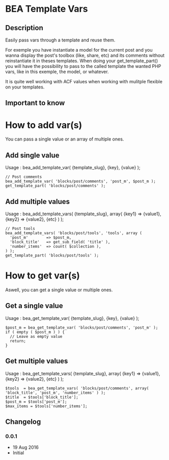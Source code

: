 # BEA Template Vars #

## Description ##

Easily pass vars through a template and reuse them.

For exemple you have instantiate a model for the current post and you wanna display the post's toolbox (like, share, etc) and its comments without reinstantiate it in theses templates. When doing your get_template_part() you will have the possibility to pass to the called template the wanted PHP vars, like in this exemple, the model, or whatever.

It is quite well working with ACF values when working with mulitple flexible on your templates.

## Important to know ##

# How to add var(s)
You can pass a single value or an array of multiple ones.

## Add single value

Usage :  bea_add_template_var( {template_slug}, {key}, {value} );

```
// Post comments
bea_add_template_var( 'blocks/post/comments', 'post_m', $post_m );
get_template_part( 'blocks/post/comments' );
```

## Add multiple values

Usage : bea_add_template_vars( {template_slug}, array( {key1} => {value1}, {key2} => {value2}, {etc} ) );

```
// Post tools
bea_add_template_vars( 'blocks/post/tools', 'tools', array (
  'post_m'        => $post_m,
  'block_title'   => get_sub_field( 'title' ),
  'number_items'  => count( $collection ),
) );
get_template_part( 'blocks/post/tools' );
```

# How to get var(s)
Aswell, you can get a single value or multiple ones.

## Get a single value

Usage : bea_get_template_var( {template_slug}, {key}, {value} );

```
$post_m = bea_get_template_var( 'blocks/post/comments', 'post_m' );
if ( empty ( $post_m ) ) {
  // Leave as empty value
  return;
}
```

## Get multiple values

Usage : bea_get_template_vars( {template_slug}, array( {key1} => {value1}, {key2} => {value2}, {etc} ) );

```
$tools  = bea_get_template_vars( 'blocks/post/comments', array( 'block_title', 'post_m', 'number_items' ) );
$title  = $tools['block_title'];
$post_m = $tools['post_m'];
$max_items = $tools['number_items'];
```

## Changelog ##

### 0.0.1
* 19 Aug 2016
* Initial
